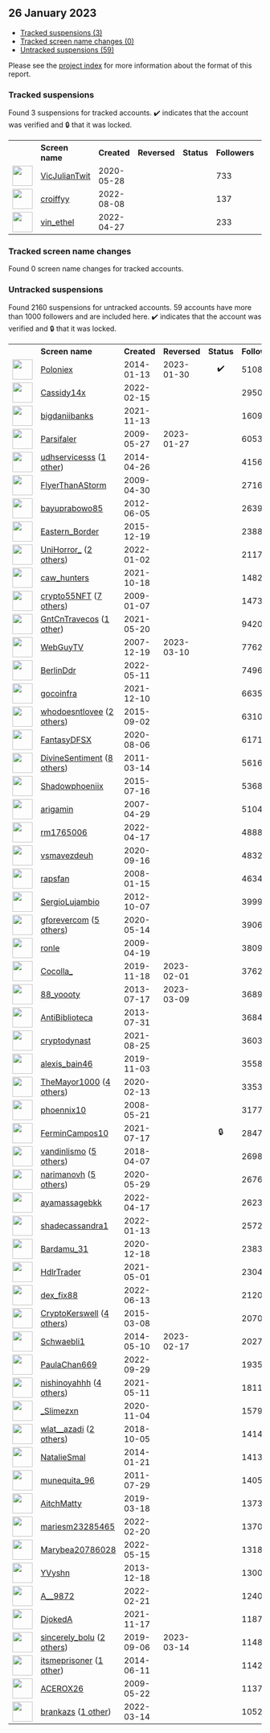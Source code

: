 ## 26 January 2023

* [Tracked suspensions (3)](#tracked-suspensions)
* [Tracked screen name changes (0)](#tracked-screen-name-changes)
* [Untracked suspensions (59)](#untracked-suspensions)

Please see the [project index](https://github.com/travisbrown/twitter-watch) for more information about the format of this report.

### Tracked suspensions

Found 3 suspensions for tracked accounts.
  ✔️ indicates that the account was verified and 🔒 that it was locked.

<table>
    <tr>
        <th></th>
        <th align="left">Screen name</th>
        <th align="left">Created</th>
        <th align="left">Reversed</th>
        <th align="left">Status</th>
        <th align="left">Followers</th>
        <th align="left">Ranking</th></tr>
    </tr>
        <tr>
            <td><a href="https://twitter.com/intent/user?user_id=1266059159188930560">
                <img src="https://pbs.twimg.com/profile_images/1586095765017051137/jWJQw7PL_normal.jpg" width="40px" height="40px" align="center"/></a>
            </td>
            <td>
                <a href="https://twitter.com/VicJulianTwit">VicJulianTwit</a></td>
            <td>2020-05-28</td>
            <td></td>
            <td align="center"></td>
            <td>733</td>
            <td>3313</td>
        </tr>
        <tr>
            <td><a href="https://twitter.com/intent/user?user_id=1556664199996231681">
                <img src="https://pbs.twimg.com/profile_images/1581630633188769792/9eqhl9oo_normal.jpg" width="40px" height="40px" align="center"/></a>
            </td>
            <td>
                <a href="https://twitter.com/croiffyy">croiffyy</a></td>
            <td>2022-08-08</td>
            <td></td>
            <td align="center"></td>
            <td>137</td>
            <td>30974</td>
        </tr>
        <tr>
            <td><a href="https://twitter.com/intent/user?user_id=1519269183208443904">
                <img src="https://abs.twimg.com/sticky/default_profile_images/default_profile_normal.png" width="40px" height="40px" align="center"/></a>
            </td>
            <td>
                <a href="https://twitter.com/vin_ethel">vin_ethel</a></td>
            <td>2022-04-27</td>
            <td></td>
            <td align="center"></td>
            <td>233</td>
            <td>45001</td>
        </tr></table>

### Tracked screen name changes

Found 0 screen name changes for tracked accounts.

### Untracked suspensions

Found 2160 suspensions for untracked accounts.
59 accounts have more than 1000 followers and are included here.
  ✔️ indicates that the account was verified and 🔒 that it was locked.

<table>
    <tr>
        <th></th>
        <th align="left">Screen name</th>
        <th align="left">Created</th>
        <th align="left">Reversed</th>
        <th align="left">Status</th>
        <th align="left">Followers</th>
    </tr>
        <tr>
            <td><a href="https://twitter.com/intent/user?user_id=2288889440">
                <img src="https://pbs.twimg.com/profile_images/1569924844548136961/FW9aabIB_normal.png" width="40px" height="40px" align="center"/></a>
            </td>
            <td>
                <a href="https://twitter.com/Poloniex">Poloniex</a></td>
            <td>2014-01-13</td>
            <td>2023-01-30</td>
            <td align="center">✔️</td>
            <td>510802</td>
        </tr>
        <tr>
            <td><a href="https://twitter.com/intent/user?user_id=1493432024257814532">
                <img src="https://pbs.twimg.com/profile_images/1543877820090163200/QYVV3mUr_normal.jpg" width="40px" height="40px" align="center"/></a>
            </td>
            <td>
                <a href="https://twitter.com/Cassidy14x">Cassidy14x</a></td>
            <td>2022-02-15</td>
            <td></td>
            <td align="center"></td>
            <td>295049</td>
        </tr>
        <tr>
            <td><a href="https://twitter.com/intent/user?user_id=1459651625916633089">
                <img src="https://pbs.twimg.com/profile_images/1572520761562386435/3D13GbP2_normal.jpg" width="40px" height="40px" align="center"/></a>
            </td>
            <td>
                <a href="https://twitter.com/bigdaniibanks">bigdaniibanks</a></td>
            <td>2021-11-13</td>
            <td></td>
            <td align="center"></td>
            <td>160920</td>
        </tr>
        <tr>
            <td><a href="https://twitter.com/intent/user?user_id=42889960">
                <img src="https://pbs.twimg.com/profile_images/378800000802667981/5ed103d6a3c0dfc85651bf213873f45f_normal.jpeg" width="40px" height="40px" align="center"/></a>
            </td>
            <td>
                <a href="https://twitter.com/Parsifaler">Parsifaler</a></td>
            <td>2009-05-27</td>
            <td>2023-01-27</td>
            <td align="center"></td>
            <td>60537</td>
        </tr>
        <tr>
            <td><a href="https://twitter.com/intent/user?user_id=2464039092">
                <img src="https://pbs.twimg.com/profile_images/1280885950311215104/_6kkyV8V_normal.jpg" width="40px" height="40px" align="center"/></a>
            </td>
            <td>
                <a href="https://twitter.com/udhservicesss">udhservicesss</a>&nbsp;(<a href="https://api.memory.lol/v1/tw/id/2464039092">1 other</a>)&nbsp;</td>
            <td>2014-04-26</td>
            <td></td>
            <td align="center"></td>
            <td>41560</td>
        </tr>
        <tr>
            <td><a href="https://twitter.com/intent/user?user_id=36795868">
                <img src="https://pbs.twimg.com/profile_images/759937280677126144/_wzDjxhJ_normal.jpg" width="40px" height="40px" align="center"/></a>
            </td>
            <td>
                <a href="https://twitter.com/FlyerThanAStorm">FlyerThanAStorm</a></td>
            <td>2009-04-30</td>
            <td></td>
            <td align="center"></td>
            <td>27160</td>
        </tr>
        <tr>
            <td><a href="https://twitter.com/intent/user?user_id=600372485">
                <img src="https://pbs.twimg.com/profile_images/1587493589055328257/FCvejQMx_normal.jpg" width="40px" height="40px" align="center"/></a>
            </td>
            <td>
                <a href="https://twitter.com/bayuprabowo85">bayuprabowo85</a></td>
            <td>2012-06-05</td>
            <td></td>
            <td align="center"></td>
            <td>26395</td>
        </tr>
        <tr>
            <td><a href="https://twitter.com/intent/user?user_id=4533172713">
                <img src="https://pbs.twimg.com/profile_images/1547468731802075137/68kPau1j_normal.jpg" width="40px" height="40px" align="center"/></a>
            </td>
            <td>
                <a href="https://twitter.com/Eastern_Border">Eastern_Border</a></td>
            <td>2015-12-19</td>
            <td></td>
            <td align="center"></td>
            <td>23887</td>
        </tr>
        <tr>
            <td><a href="https://twitter.com/intent/user?user_id=1477684013968015366">
                <img src="https://pbs.twimg.com/profile_images/1593796940734648323/3gEg3uiP_normal.jpg" width="40px" height="40px" align="center"/></a>
            </td>
            <td>
                <a href="https://twitter.com/UniHorror_">UniHorror_</a>&nbsp;(<a href="https://api.memory.lol/v1/tw/id/1477684013968015366">2 others</a>)&nbsp;</td>
            <td>2022-01-02</td>
            <td></td>
            <td align="center"></td>
            <td>21172</td>
        </tr>
        <tr>
            <td><a href="https://twitter.com/intent/user?user_id=1450097130002132995">
                <img src="https://pbs.twimg.com/profile_images/1598693352291057664/MTIR1kuA_normal.jpg" width="40px" height="40px" align="center"/></a>
            </td>
            <td>
                <a href="https://twitter.com/caw_hunters">caw_hunters</a></td>
            <td>2021-10-18</td>
            <td></td>
            <td align="center"></td>
            <td>14828</td>
        </tr>
        <tr>
            <td><a href="https://twitter.com/intent/user?user_id=18706693">
                <img src="https://pbs.twimg.com/profile_images/1595973347564834817/jeh5ff3V_normal.jpg" width="40px" height="40px" align="center"/></a>
            </td>
            <td>
                <a href="https://twitter.com/crypto55NFT">crypto55NFT</a>&nbsp;(<a href="https://api.memory.lol/v1/tw/id/18706693">7 others</a>)&nbsp;</td>
            <td>2009-01-07</td>
            <td></td>
            <td align="center"></td>
            <td>14733</td>
        </tr>
        <tr>
            <td><a href="https://twitter.com/intent/user?user_id=1395488529636016131">
                <img src="https://pbs.twimg.com/profile_images/1586549994936483843/rKimIFC__normal.jpg" width="40px" height="40px" align="center"/></a>
            </td>
            <td>
                <a href="https://twitter.com/GntCnTravecos">GntCnTravecos</a>&nbsp;(<a href="https://api.memory.lol/v1/tw/id/1395488529636016131">1 other</a>)&nbsp;</td>
            <td>2021-05-20</td>
            <td></td>
            <td align="center"></td>
            <td>9420</td>
        </tr>
        <tr>
            <td><a href="https://twitter.com/intent/user?user_id=11350202">
                <img src="https://pbs.twimg.com/profile_images/1592037954779652097/XNB3TU1r_normal.jpg" width="40px" height="40px" align="center"/></a>
            </td>
            <td>
                <a href="https://twitter.com/WebGuyTV">WebGuyTV</a></td>
            <td>2007-12-19</td>
            <td>2023-03-10</td>
            <td align="center"></td>
            <td>7762</td>
        </tr>
        <tr>
            <td><a href="https://twitter.com/intent/user?user_id=1524303706103107585">
                <img src="https://pbs.twimg.com/profile_images/1524470975336697856/-y8eivsa_normal.jpg" width="40px" height="40px" align="center"/></a>
            </td>
            <td>
                <a href="https://twitter.com/BerlinDdr">BerlinDdr</a></td>
            <td>2022-05-11</td>
            <td></td>
            <td align="center"></td>
            <td>7496</td>
        </tr>
        <tr>
            <td><a href="https://twitter.com/intent/user?user_id=1469248494087307268">
                <img src="https://pbs.twimg.com/profile_images/1512847950678007820/9nqk5pW8_normal.jpg" width="40px" height="40px" align="center"/></a>
            </td>
            <td>
                <a href="https://twitter.com/gocoinfra">gocoinfra</a></td>
            <td>2021-12-10</td>
            <td></td>
            <td align="center"></td>
            <td>6635</td>
        </tr>
        <tr>
            <td><a href="https://twitter.com/intent/user?user_id=3521116816">
                <img src="https://pbs.twimg.com/profile_images/1284281135636283392/kI3xJAnH_normal.jpg" width="40px" height="40px" align="center"/></a>
            </td>
            <td>
                <a href="https://twitter.com/whodoesntlovee">whodoesntlovee</a>&nbsp;(<a href="https://api.memory.lol/v1/tw/id/3521116816">2 others</a>)&nbsp;</td>
            <td>2015-09-02</td>
            <td></td>
            <td align="center"></td>
            <td>6310</td>
        </tr>
        <tr>
            <td><a href="https://twitter.com/intent/user?user_id=1291414361500602373">
                <img src="https://pbs.twimg.com/profile_images/1549847853744390145/c45ZfBbv_normal.jpg" width="40px" height="40px" align="center"/></a>
            </td>
            <td>
                <a href="https://twitter.com/FantasyDFSX">FantasyDFSX</a></td>
            <td>2020-08-06</td>
            <td></td>
            <td align="center"></td>
            <td>6171</td>
        </tr>
        <tr>
            <td><a href="https://twitter.com/intent/user?user_id=265736238">
                <img src="https://pbs.twimg.com/profile_images/1598596141012099073/2k8bqvf3_normal.jpg" width="40px" height="40px" align="center"/></a>
            </td>
            <td>
                <a href="https://twitter.com/DivineSentiment">DivineSentiment</a>&nbsp;(<a href="https://api.memory.lol/v1/tw/id/265736238">8 others</a>)&nbsp;</td>
            <td>2011-03-14</td>
            <td></td>
            <td align="center"></td>
            <td>5616</td>
        </tr>
        <tr>
            <td><a href="https://twitter.com/intent/user?user_id=3379494784">
                <img src="https://pbs.twimg.com/profile_images/782680736532946944/Oy32le_4_normal.jpg" width="40px" height="40px" align="center"/></a>
            </td>
            <td>
                <a href="https://twitter.com/Shadowphoeniix">Shadowphoeniix</a></td>
            <td>2015-07-16</td>
            <td></td>
            <td align="center"></td>
            <td>5368</td>
        </tr>
        <tr>
            <td><a href="https://twitter.com/intent/user?user_id=5634002">
                <img src="https://pbs.twimg.com/profile_images/1183666428542537728/qgLZpOQ0_normal.jpg" width="40px" height="40px" align="center"/></a>
            </td>
            <td>
                <a href="https://twitter.com/arigamin">arigamin</a></td>
            <td>2007-04-29</td>
            <td></td>
            <td align="center"></td>
            <td>5104</td>
        </tr>
        <tr>
            <td><a href="https://twitter.com/intent/user?user_id=1515497521111576581">
                <img src="https://pbs.twimg.com/profile_images/1578585537560150016/OGQRHuIG_normal.jpg" width="40px" height="40px" align="center"/></a>
            </td>
            <td>
                <a href="https://twitter.com/rm1765006">rm1765006</a></td>
            <td>2022-04-17</td>
            <td></td>
            <td align="center"></td>
            <td>4888</td>
        </tr>
        <tr>
            <td><a href="https://twitter.com/intent/user?user_id=1306312422572150785">
                <img src="https://pbs.twimg.com/profile_images/1587893301323223044/dxGrofIX_normal.jpg" width="40px" height="40px" align="center"/></a>
            </td>
            <td>
                <a href="https://twitter.com/vsmavezdeuh">vsmavezdeuh</a></td>
            <td>2020-09-16</td>
            <td></td>
            <td align="center"></td>
            <td>4832</td>
        </tr>
        <tr>
            <td><a href="https://twitter.com/intent/user?user_id=12254582">
                <img src="https://pbs.twimg.com/profile_images/442046090418716672/QLmcDTB6_normal.png" width="40px" height="40px" align="center"/></a>
            </td>
            <td>
                <a href="https://twitter.com/rapsfan">rapsfan</a></td>
            <td>2008-01-15</td>
            <td></td>
            <td align="center"></td>
            <td>4634</td>
        </tr>
        <tr>
            <td><a href="https://twitter.com/intent/user?user_id=866815759">
                <img src="https://pbs.twimg.com/profile_images/1584688471783915520/YPqhiBim_normal.jpg" width="40px" height="40px" align="center"/></a>
            </td>
            <td>
                <a href="https://twitter.com/SergioLujambio">SergioLujambio</a></td>
            <td>2012-10-07</td>
            <td></td>
            <td align="center"></td>
            <td>3999</td>
        </tr>
        <tr>
            <td><a href="https://twitter.com/intent/user?user_id=1260884922337640448">
                <img src="https://pbs.twimg.com/profile_images/1555613463401345024/WiYwf0eu_normal.jpg" width="40px" height="40px" align="center"/></a>
            </td>
            <td>
                <a href="https://twitter.com/gforevercom">gforevercom</a>&nbsp;(<a href="https://api.memory.lol/v1/tw/id/1260884922337640448">5 others</a>)&nbsp;</td>
            <td>2020-05-14</td>
            <td></td>
            <td align="center"></td>
            <td>3906</td>
        </tr>
        <tr>
            <td><a href="https://twitter.com/intent/user?user_id=33064516">
                <img src="https://pbs.twimg.com/profile_images/1539815781277413376/qzRKp0ch_normal.jpg" width="40px" height="40px" align="center"/></a>
            </td>
            <td>
                <a href="https://twitter.com/ronle">ronle</a></td>
            <td>2009-04-19</td>
            <td></td>
            <td align="center"></td>
            <td>3809</td>
        </tr>
        <tr>
            <td><a href="https://twitter.com/intent/user?user_id=1196318188541104128">
                <img src="https://pbs.twimg.com/profile_images/1563467843135385600/U_zD1E9E_normal.jpg" width="40px" height="40px" align="center"/></a>
            </td>
            <td>
                <a href="https://twitter.com/Cocolla_">Cocolla_</a></td>
            <td>2019-11-18</td>
            <td>2023-02-01</td>
            <td align="center"></td>
            <td>3762</td>
        </tr>
        <tr>
            <td><a href="https://twitter.com/intent/user?user_id=1601636125">
                <img src="https://pbs.twimg.com/profile_images/1591394082701643783/x8iHdvWs_normal.jpg" width="40px" height="40px" align="center"/></a>
            </td>
            <td>
                <a href="https://twitter.com/88_yoooty">88_yoooty</a></td>
            <td>2013-07-17</td>
            <td>2023-03-09</td>
            <td align="center"></td>
            <td>3689</td>
        </tr>
        <tr>
            <td><a href="https://twitter.com/intent/user?user_id=1635931274">
                <img src="https://pbs.twimg.com/profile_images/378800000220787405/f505c5098e64eb4c081c75ec3ec2303f_normal.jpeg" width="40px" height="40px" align="center"/></a>
            </td>
            <td>
                <a href="https://twitter.com/AntiBiblioteca">AntiBiblioteca</a></td>
            <td>2013-07-31</td>
            <td></td>
            <td align="center"></td>
            <td>3684</td>
        </tr>
        <tr>
            <td><a href="https://twitter.com/intent/user?user_id=1430510740067205124">
                <img src="https://pbs.twimg.com/profile_images/1486429291328032775/ih1LzLOW_normal.jpg" width="40px" height="40px" align="center"/></a>
            </td>
            <td>
                <a href="https://twitter.com/cryptodynast">cryptodynast</a></td>
            <td>2021-08-25</td>
            <td></td>
            <td align="center"></td>
            <td>3603</td>
        </tr>
        <tr>
            <td><a href="https://twitter.com/intent/user?user_id=1190948015395278848">
                <img src="https://pbs.twimg.com/profile_images/1190948668800679936/RWgdP02d_normal.jpg" width="40px" height="40px" align="center"/></a>
            </td>
            <td>
                <a href="https://twitter.com/alexis_bain46">alexis_bain46</a></td>
            <td>2019-11-03</td>
            <td></td>
            <td align="center"></td>
            <td>3558</td>
        </tr>
        <tr>
            <td><a href="https://twitter.com/intent/user?user_id=1228079225170735105">
                <img src="https://pbs.twimg.com/profile_images/1576174271948283904/6bMV5QcZ_normal.jpg" width="40px" height="40px" align="center"/></a>
            </td>
            <td>
                <a href="https://twitter.com/TheMayor1000">TheMayor1000</a>&nbsp;(<a href="https://api.memory.lol/v1/tw/id/1228079225170735105">4 others</a>)&nbsp;</td>
            <td>2020-02-13</td>
            <td></td>
            <td align="center"></td>
            <td>3353</td>
        </tr>
        <tr>
            <td><a href="https://twitter.com/intent/user?user_id=14850587">
                <img src="https://pbs.twimg.com/profile_images/1515668823885729801/pX1Ojur6_normal.jpg" width="40px" height="40px" align="center"/></a>
            </td>
            <td>
                <a href="https://twitter.com/phoennix10">phoennix10</a></td>
            <td>2008-05-21</td>
            <td></td>
            <td align="center"></td>
            <td>3177</td>
        </tr>
        <tr>
            <td><a href="https://twitter.com/intent/user?user_id=1416531895727255552">
                <img src="https://pbs.twimg.com/profile_images/1584645807885602817/t1w26DBn_normal.jpg" width="40px" height="40px" align="center"/></a>
            </td>
            <td>
                <a href="https://twitter.com/FerminCampos10">FerminCampos10</a></td>
            <td>2021-07-17</td>
            <td></td>
            <td align="center">🔒</td>
            <td>2847</td>
        </tr>
        <tr>
            <td><a href="https://twitter.com/intent/user?user_id=982437736719187969">
                <img src="https://pbs.twimg.com/profile_images/1594284831726338051/mMJgPaQj_normal.jpg" width="40px" height="40px" align="center"/></a>
            </td>
            <td>
                <a href="https://twitter.com/vandinlismo">vandinlismo</a>&nbsp;(<a href="https://api.memory.lol/v1/tw/id/982437736719187969">5 others</a>)&nbsp;</td>
            <td>2018-04-07</td>
            <td></td>
            <td align="center"></td>
            <td>2698</td>
        </tr>
        <tr>
            <td><a href="https://twitter.com/intent/user?user_id=1266428950177292288">
                <img src="https://pbs.twimg.com/profile_images/1559857118773219328/rspuAkEj_normal.jpg" width="40px" height="40px" align="center"/></a>
            </td>
            <td>
                <a href="https://twitter.com/narimanovh">narimanovh</a>&nbsp;(<a href="https://api.memory.lol/v1/tw/id/1266428950177292288">5 others</a>)&nbsp;</td>
            <td>2020-05-29</td>
            <td></td>
            <td align="center"></td>
            <td>2676</td>
        </tr>
        <tr>
            <td><a href="https://twitter.com/intent/user?user_id=1515815775759704066">
                <img src="https://pbs.twimg.com/profile_images/1515816061106544640/vP7ZsvsN_normal.jpg" width="40px" height="40px" align="center"/></a>
            </td>
            <td>
                <a href="https://twitter.com/ayamassagebkk">ayamassagebkk</a></td>
            <td>2022-04-17</td>
            <td></td>
            <td align="center"></td>
            <td>2623</td>
        </tr>
        <tr>
            <td><a href="https://twitter.com/intent/user?user_id=1481672264118591492">
                <img src="https://pbs.twimg.com/profile_images/1568475752911233025/7ngmfH8T_normal.jpg" width="40px" height="40px" align="center"/></a>
            </td>
            <td>
                <a href="https://twitter.com/shadecassandra1">shadecassandra1</a></td>
            <td>2022-01-13</td>
            <td></td>
            <td align="center"></td>
            <td>2572</td>
        </tr>
        <tr>
            <td><a href="https://twitter.com/intent/user?user_id=1340083326514847745">
                <img src="https://pbs.twimg.com/profile_images/1575321301564243968/-lGSVBLB_normal.jpg" width="40px" height="40px" align="center"/></a>
            </td>
            <td>
                <a href="https://twitter.com/Bardamu_31">Bardamu_31</a></td>
            <td>2020-12-18</td>
            <td></td>
            <td align="center"></td>
            <td>2383</td>
        </tr>
        <tr>
            <td><a href="https://twitter.com/intent/user?user_id=1388538408243396608">
                <img src="https://pbs.twimg.com/profile_images/1527862399104999424/ymmvNOAl_normal.jpg" width="40px" height="40px" align="center"/></a>
            </td>
            <td>
                <a href="https://twitter.com/HdlrTrader">HdlrTrader</a></td>
            <td>2021-05-01</td>
            <td></td>
            <td align="center"></td>
            <td>2304</td>
        </tr>
        <tr>
            <td><a href="https://twitter.com/intent/user?user_id=1536471418770268160">
                <img src="https://pbs.twimg.com/profile_images/1581125727122067457/KuyEq-qO_normal.jpg" width="40px" height="40px" align="center"/></a>
            </td>
            <td>
                <a href="https://twitter.com/dex_fix88">dex_fix88</a></td>
            <td>2022-06-13</td>
            <td></td>
            <td align="center"></td>
            <td>2120</td>
        </tr>
        <tr>
            <td><a href="https://twitter.com/intent/user?user_id=3079742145">
                <img src="https://pbs.twimg.com/profile_images/1588108358061641728/aIowrbBJ_normal.jpg" width="40px" height="40px" align="center"/></a>
            </td>
            <td>
                <a href="https://twitter.com/CryptoKerswell">CryptoKerswell</a>&nbsp;(<a href="https://api.memory.lol/v1/tw/id/3079742145">4 others</a>)&nbsp;</td>
            <td>2015-03-08</td>
            <td></td>
            <td align="center"></td>
            <td>2070</td>
        </tr>
        <tr>
            <td><a href="https://twitter.com/intent/user?user_id=2539781841">
                <img src="https://pbs.twimg.com/profile_images/1062004227717902338/8WhXSBP2_normal.jpg" width="40px" height="40px" align="center"/></a>
            </td>
            <td>
                <a href="https://twitter.com/Schwaebli1">Schwaebli1</a></td>
            <td>2014-05-10</td>
            <td>2023-02-17</td>
            <td align="center"></td>
            <td>2027</td>
        </tr>
        <tr>
            <td><a href="https://twitter.com/intent/user?user_id=1575339101401784321">
                <img src="https://pbs.twimg.com/profile_images/1575339410341744640/3fLqbjyQ_normal.jpg" width="40px" height="40px" align="center"/></a>
            </td>
            <td>
                <a href="https://twitter.com/PaulaChan669">PaulaChan669</a></td>
            <td>2022-09-29</td>
            <td></td>
            <td align="center"></td>
            <td>1935</td>
        </tr>
        <tr>
            <td><a href="https://twitter.com/intent/user?user_id=1392006947201683457">
                <img src="https://pbs.twimg.com/profile_images/1590335270725246978/WlYKjLKk_normal.jpg" width="40px" height="40px" align="center"/></a>
            </td>
            <td>
                <a href="https://twitter.com/nishinoyahhh">nishinoyahhh</a>&nbsp;(<a href="https://api.memory.lol/v1/tw/id/1392006947201683457">4 others</a>)&nbsp;</td>
            <td>2021-05-11</td>
            <td></td>
            <td align="center"></td>
            <td>1811</td>
        </tr>
        <tr>
            <td><a href="https://twitter.com/intent/user?user_id=1324052820333633537">
                <img src="https://pbs.twimg.com/profile_images/1572952243678093312/n3pMdAz8_normal.jpg" width="40px" height="40px" align="center"/></a>
            </td>
            <td>
                <a href="https://twitter.com/_Slimezxn">_Slimezxn</a></td>
            <td>2020-11-04</td>
            <td></td>
            <td align="center"></td>
            <td>1579</td>
        </tr>
        <tr>
            <td><a href="https://twitter.com/intent/user?user_id=1048172569134845952">
                <img src="https://pbs.twimg.com/profile_images/1592080891437846529/O6Cs6LPA_normal.jpg" width="40px" height="40px" align="center"/></a>
            </td>
            <td>
                <a href="https://twitter.com/wlat__azadi">wlat__azadi</a>&nbsp;(<a href="https://api.memory.lol/v1/tw/id/1048172569134845952">2 others</a>)&nbsp;</td>
            <td>2018-10-05</td>
            <td></td>
            <td align="center"></td>
            <td>1414</td>
        </tr>
        <tr>
            <td><a href="https://twitter.com/intent/user?user_id=2294850730">
                <img src="https://pbs.twimg.com/profile_images/1584254662009671683/GWDfHyKe_normal.jpg" width="40px" height="40px" align="center"/></a>
            </td>
            <td>
                <a href="https://twitter.com/NatalieSmal">NatalieSmal</a></td>
            <td>2014-01-21</td>
            <td></td>
            <td align="center"></td>
            <td>1413</td>
        </tr>
        <tr>
            <td><a href="https://twitter.com/intent/user?user_id=344829156">
                <img src="https://pbs.twimg.com/profile_images/602010851156041729/fckeQSNc_normal.jpg" width="40px" height="40px" align="center"/></a>
            </td>
            <td>
                <a href="https://twitter.com/munequita_96">munequita_96</a></td>
            <td>2011-07-29</td>
            <td></td>
            <td align="center"></td>
            <td>1405</td>
        </tr>
        <tr>
            <td><a href="https://twitter.com/intent/user?user_id=1107753604272832512">
                <img src="https://pbs.twimg.com/profile_images/1595775385660170241/THkon6K4_normal.jpg" width="40px" height="40px" align="center"/></a>
            </td>
            <td>
                <a href="https://twitter.com/AitchMatty">AitchMatty</a></td>
            <td>2019-03-18</td>
            <td></td>
            <td align="center"></td>
            <td>1373</td>
        </tr>
        <tr>
            <td><a href="https://twitter.com/intent/user?user_id=1495535664145829891">
                <img src="https://pbs.twimg.com/profile_images/1553817707962933250/vSXF_PRg_normal.jpg" width="40px" height="40px" align="center"/></a>
            </td>
            <td>
                <a href="https://twitter.com/mariesm23285465">mariesm23285465</a></td>
            <td>2022-02-20</td>
            <td></td>
            <td align="center"></td>
            <td>1370</td>
        </tr>
        <tr>
            <td><a href="https://twitter.com/intent/user?user_id=1525786478730788864">
                <img src="https://pbs.twimg.com/profile_images/1547704874388770817/R0ZtCDlh_normal.jpg" width="40px" height="40px" align="center"/></a>
            </td>
            <td>
                <a href="https://twitter.com/Marybea20786028">Marybea20786028</a></td>
            <td>2022-05-15</td>
            <td></td>
            <td align="center"></td>
            <td>1318</td>
        </tr>
        <tr>
            <td><a href="https://twitter.com/intent/user?user_id=2251781390">
                <img src="https://pbs.twimg.com/profile_images/1120444807112011777/eC4OAFeU_normal.png" width="40px" height="40px" align="center"/></a>
            </td>
            <td>
                <a href="https://twitter.com/YVyshn">YVyshn</a></td>
            <td>2013-12-18</td>
            <td></td>
            <td align="center"></td>
            <td>1300</td>
        </tr>
        <tr>
            <td><a href="https://twitter.com/intent/user?user_id=1495737233311256578">
                <img src="https://pbs.twimg.com/profile_images/1521778320056233987/t8hZDp6b_normal.jpg" width="40px" height="40px" align="center"/></a>
            </td>
            <td>
                <a href="https://twitter.com/A__9872">A__9872</a></td>
            <td>2022-02-21</td>
            <td></td>
            <td align="center"></td>
            <td>1240</td>
        </tr>
        <tr>
            <td><a href="https://twitter.com/intent/user?user_id=1461031569527767043">
                <img src="https://pbs.twimg.com/profile_images/1461031724092047364/J_vDj5Yh_normal.png" width="40px" height="40px" align="center"/></a>
            </td>
            <td>
                <a href="https://twitter.com/DjokedA">DjokedA</a></td>
            <td>2021-11-17</td>
            <td></td>
            <td align="center"></td>
            <td>1187</td>
        </tr>
        <tr>
            <td><a href="https://twitter.com/intent/user?user_id=1169764509776564225">
                <img src="https://pbs.twimg.com/profile_images/1582748302591803392/YcYQhuIL_normal.jpg" width="40px" height="40px" align="center"/></a>
            </td>
            <td>
                <a href="https://twitter.com/sincerely_bolu">sincerely_bolu</a>&nbsp;(<a href="https://api.memory.lol/v1/tw/id/1169764509776564225">2 others</a>)&nbsp;</td>
            <td>2019-09-06</td>
            <td>2023-03-14</td>
            <td align="center"></td>
            <td>1148</td>
        </tr>
        <tr>
            <td><a href="https://twitter.com/intent/user?user_id=2600936315">
                <img src="https://pbs.twimg.com/profile_images/1592617178720780291/XSnYuQHF_normal.jpg" width="40px" height="40px" align="center"/></a>
            </td>
            <td>
                <a href="https://twitter.com/itsmeprisoner">itsmeprisoner</a>&nbsp;(<a href="https://api.memory.lol/v1/tw/id/2600936315">1 other</a>)&nbsp;</td>
            <td>2014-06-11</td>
            <td></td>
            <td align="center"></td>
            <td>1142</td>
        </tr>
        <tr>
            <td><a href="https://twitter.com/intent/user?user_id=41871969">
                <img src="https://pbs.twimg.com/profile_images/444973684583718912/Uvb9pgM7_normal.jpeg" width="40px" height="40px" align="center"/></a>
            </td>
            <td>
                <a href="https://twitter.com/ACEROX26">ACEROX26</a></td>
            <td>2009-05-22</td>
            <td></td>
            <td align="center"></td>
            <td>1137</td>
        </tr>
        <tr>
            <td><a href="https://twitter.com/intent/user?user_id=1503252581253931011">
                <img src="https://pbs.twimg.com/profile_images/1578990643153891329/rRdmDqSH_normal.png" width="40px" height="40px" align="center"/></a>
            </td>
            <td>
                <a href="https://twitter.com/brankazs">brankazs</a>&nbsp;(<a href="https://api.memory.lol/v1/tw/id/1503252581253931011">1 other</a>)&nbsp;</td>
            <td>2022-03-14</td>
            <td></td>
            <td align="center"></td>
            <td>1052</td>
        </tr></table>
